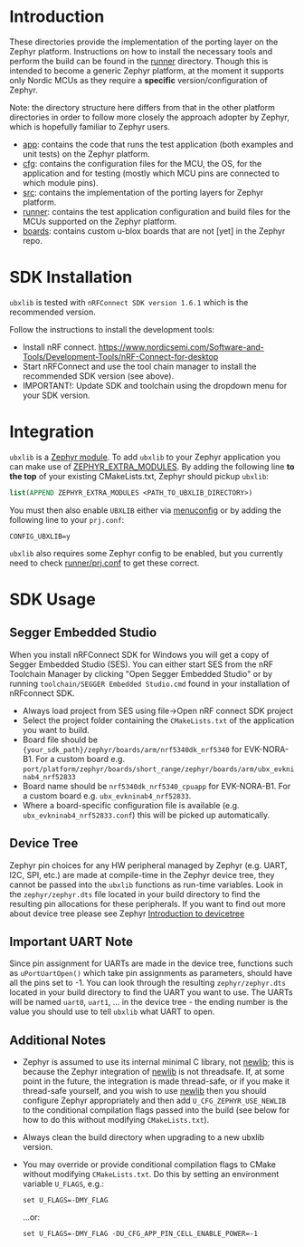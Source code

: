 # Introduction
These directories provide the implementation of the porting layer on the Zephyr platform.  Instructions on how to install the necessary tools and perform the build can be found in the [runner](runner) directory.  Though this is intended to become a generic Zephyr platform, at the moment it supports only Nordic MCUs as they require a **specific** version/configuration of Zephyr.

Note: the directory structure here differs from that in the other platform directories in order to follow more closely the approach adopter by Zephyr, which is hopefully familiar to Zephyr users.

- [app](app): contains the code that runs the test application (both examples and unit tests) on the Zephyr platform.
- [cfg](cfg): contains the configuration files for the MCU, the OS, for the application and for testing (mostly which MCU pins are connected to which module pins).
- [src](src): contains the implementation of the porting layers for Zephyr platform.
- [runner](runner): contains the test application configuration and build files for the MCUs supported on the Zephyr platform.
- [boards](boards): contains custom u-blox boards that are not \[yet\] in the Zephyr repo.

# SDK Installation
`ubxlib` is tested with `nRFConnect SDK version 1.6.1` which is the recommended version.

Follow the instructions to install the development tools:

- Install nRF connect. https://www.nordicsemi.com/Software-and-Tools/Development-Tools/nRF-Connect-for-desktop
- Start nRFConnect and use the tool chain manager to install the recommended SDK version (see above).
- IMPORTANT!: Update SDK and toolchain using the dropdown menu for your SDK version.

# Integration
`ubxlib` is a [Zephyr module](https://docs.zephyrproject.org/latest/guides/modules.html).
To add `ubxlib` to your Zephyr application you can make use of [ZEPHYR_EXTRA_MODULES](https://docs.zephyrproject.org/latest/guides/modules.html#integrate-modules-in-zephyr-build-system). By adding the following line **to the top** of your existing CMakeLists.txt, Zephyr should pickup `ubxlib`:
```cmake
list(APPEND ZEPHYR_EXTRA_MODULES <PATH_TO_UBXLIB_DIRECTORY>)
```
You must then also enable `UBXLIB` either via [menuconfig](https://docs.zephyrproject.org/latest/guides/build/kconfig/menuconfig.html#menuconfig) or by adding the following line to your `prj.conf`:
```
CONFIG_UBXLIB=y
```
`ubxlib` also requires some Zephyr config to be enabled, but you currently need to check [runner/prj.conf](runner/prj.conf) to get these correct.

# SDK Usage

## Segger Embedded Studio
When you install nRFConnect SDK for Windows you will get a copy of Segger Embedded Studio (SES).
You can either start SES from the nRF Toolchain Manager by clicking "Open Segger Embedded Studio" or by running `toolchain/SEGGER Embedded Studio.cmd` found in your installation of nRFconnect SDK.
- Always load project from SES using file->Open nRF connect SDK project
- Select the project folder containing the `CMakeLists.txt` of the application you want to build.
- Board file should be `{your_sdk_path}/zephyr/boards/arm/nrf5340dk_nrf5340` for EVK-NORA-B1.
  For a custom board e.g. `port/platform/zephyr/boards/short_range/zephyr/boards/arm/ubx_evkninab4_nrf52833`
- Board name should be `nrf5340dk_nrf5340_cpuapp` for EVK-NORA-B1.  For a custom board e.g. `ubx_evkninab4_nrf52833`.
- Where a board-specific configuration file is available (e.g. `ubx_evkninab4_nrf52833.conf`) this will be picked up automatically.

## Device Tree
Zephyr pin choices for any HW peripheral managed by Zephyr (e.g. UART, I2C, SPI, etc.) are made at compile-time in the Zephyr device tree, they cannot be passed into the `ubxlib` functions as run-time variables.  Look in the `zephyr/zephyr.dts` file located in your build directory to find the resulting pin allocations for these peripherals.
If you want to find out more about device tree please see Zephyr [Introduction to devicetree](https://docs.zephyrproject.org/latest/guides/dts/intro.html)

## Important UART Note
Since pin assignment for UARTs are made in the device tree, functions such as `uPortUartOpen()` which take pin assignments as parameters, should have all the pins set to -1.
You can look through the resulting `zephyr/zephyr.dts` located in your build directory to find the UART you want to use.
The UARTs will be named `uart0`, `uart1`, ... in the device tree - the ending number is the value you should use to tell `ubxlib` what UART to open.

## Additional Notes
- Zephyr is assumed to use its internal minimal C library, not [newlib](https://sourceware.org/newlib/libc.html); this is because the Zephyr integration of [newlib](https://sourceware.org/newlib/libc.html) is not threadsafe.  If, at some point in the future, the integration is made thread-safe, or if you make it thread-safe yourself, and you wish to use [newlib](https://sourceware.org/newlib/libc.html) then you should configure Zephyr appropriately and then add `U_CFG_ZEPHYR_USE_NEWLIB` to the conditional compilation flags passed into the build (see below for how to do this without modifying `CMakeLists.txt`).
- Always clean the build directory when upgrading to a new ubxlib version.
- You may override or provide conditional compilation flags to CMake without modifying `CMakeLists.txt`.  Do this by setting an environment variable `U_FLAGS`, e.g.:
  
  ```
  set U_FLAGS=-DMY_FLAG
  ```
  
  ...or:
  
  ```
  set U_FLAGS=-DMY_FLAG -DU_CFG_APP_PIN_CELL_ENABLE_POWER=-1
  ```
